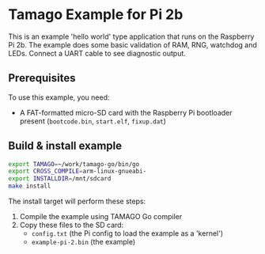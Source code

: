 # Tamago Example for Pi 2b

This is an example 'hello world' type application that runs on the Raspberry Pi 2b.  The example does some basic validation of RAM, RNG, watchdog and LEDs.  Connect a UART cable to see diagnostic output.

## Prerequisites

To use this example, you need:

* A FAT-formatted micro-SD card with the Raspberry Pi bootloader present (`bootcode.bin`, `start.elf`, `fixup.dat`)

## Build & install example

```sh
export TAMAGO=~/work/tamago-go/bin/go
export CROSS_COMPILE=arm-linux-gnueabi-
export INSTALLDIR=/mnt/sdcard
make install
```

The install target will perform these steps:

1. Compile the example using TAMAGO Go compiler
2. Copy these files to the SD card:
    * `config.txt`       (the Pi config to load the example as a 'kernel')
    * `example-pi-2.bin` (the example)
